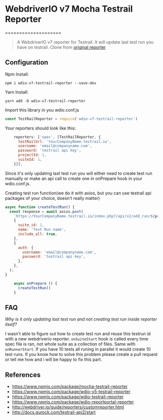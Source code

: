 # WebdriverIO v7 Mocha Testrail Reporter

====================
> A WebdriverIO v7 reporter for Testrail. It will update last test run you have on testrail.
> Clone from [original reporter](https://github.com/Virtim/wdio-v6-testrail-reporter)

## Configuration

Npm Install:

`
npm i wdio-v7-testrail-reporter --save-dev
`

Yarn Install:

`
yarn add -D wdio-v7-testrail-reporter
`

Import this library in you wdio.conf.js

```js
const TestRailReporter = require('wdio-v7-testrail-reporter')
```

Your reporters should look like this:

```js
    reporters: ['spec', [TestRailReporter, {
      testRailUrl: 'YourCompanyName.testrail.io',
      username: 'email@companyname.com',
      password: 'testrail api key',
      projectId: 1,
      suiteId: 1,
    }]],
```

Since it's only updating last test run you will either need to create test run manually or make an api call to create one in onPrepare hook in your wdio.conf.js.

Creating test run function(we do it with axios, but you can use testrail api packages of your choice, doesn't really matter)

```js
async function createTestRun() {
  const response = await axios.post(
    `https://YourCompanyName.testrail.io/index.php?/api/v2/add_run/${projectId}`,
    {
      suite_id: 1,
      name: 'Test Run name',
      include_all: true,
    },
    {
      auth: {
        username: 'email@companyname.com',
        password: 'testrail api key',
      },
    },
  );
}
```

```js
    async onPrepare () {
      createTestRun()
    }
```

## FAQ

_Why is it only updating last test run and not creating test run inside reporter itself?_

I wasn't able to figure out how to create test run and reuse this testrun id with a new webdriverio reporter. `onSuiteStart` hook is called every time spec file is ran, not whole suite as a collection of files. Same with `onRunnerStart`. If you have 10 tests all runing in parallel it would create 10 test runs. If you know how to solve this problem please create a pull request or tell me how and i will be happy to fix this part.

## References

- <https://www.npmjs.com/package/mocha-testrail-reporter>
- <https://www.npmjs.com/package/wdio-v5-testrail-reporter>
- <https://www.npmjs.com/package/wdio-testrail-reporter>
- <https://www.npmjs.com/package/wdio-reportportal-reporter>
- <http://webdriver.io/guide/reporters/customreporter.html>
- <http://docs.gurock.com/testrail-api2/start>
